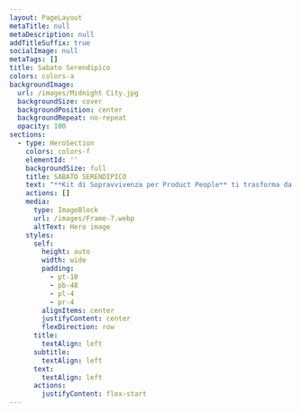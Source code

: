 ```yaml
---
layout: PageLayout
metaTitle: null
metaDescription: null
addTitleSuffix: true
socialImage: null
metaTags: []
title: Sabato Serendipico
colors: colors-a
backgroundImage:
  url: /images/Midnight City.jpg
  backgroundSize: cover
  backgroundPosition: center
  backgroundRepeat: no-repeat
  opacity: 100
sections:
  - type: HeroSection
    colors: colors-f
    elementId: ''
    backgroundSize: full
    title: SABATO SERENDIPICO
    text: "**Kit di Sopravvivenza per Product People** ti trasforma da vittima del caos di prodotto a padrone del caos di prodotto*.\_*\n\nIscriviti ed ogni giorno riceverai una mia email con 3 link:\n\n*   un **framework, modello mentale** **o contenuto** a tema prodotto;\n\n*   il **prodotto di Product Hunt** che più mi ha colpito nella giornata precedente;\n\n*   una **risorsa** che potrebbe esserti utile;\n\nInoltre, avrai anche un **regalo (a sorpresa)!**\n\n<Script async data-uid=\"c4fbdd0325\" src=\"https://exceptional-author-9523.ck.page/c4fbdd0325/index.js\" />\n\n\n\n\n\n\n\n\n\n"
    actions: []
    media:
      type: ImageBlock
      url: /images/Frame-7.webp
      altText: Hero image
    styles:
      self:
        height: auto
        width: wide
        padding:
          - pt-10
          - pb-48
          - pl-4
          - pr-4
        alignItems: center
        justifyContent: center
        flexDirection: row
      title:
        textAlign: left
      subtitle:
        textAlign: left
      text:
        textAlign: left
      actions:
        justifyContent: flex-start
---
```

